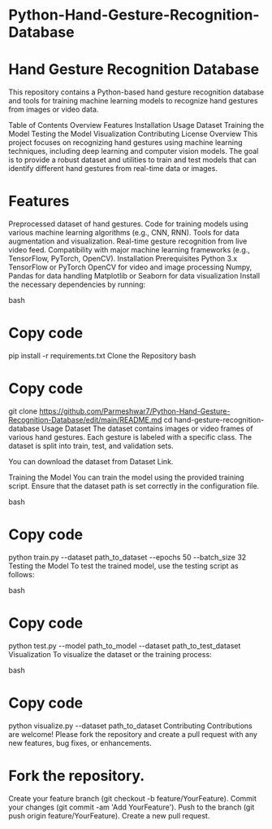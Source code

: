 # Python-Hand-Gesture-Recognition-Database

# Hand Gesture Recognition Database
This repository contains a Python-based hand gesture recognition database and tools for training machine learning models to recognize hand gestures from images or video data.

Table of Contents
Overview
Features
Installation
Usage
Dataset
Training the Model
Testing the Model
Visualization
Contributing
License
Overview
This project focuses on recognizing hand gestures using machine learning techniques, including deep learning and computer vision models. The goal is to provide a robust dataset and utilities to train and test models that can identify different hand gestures from real-time data or images.

# Features
Preprocessed dataset of hand gestures.
Code for training models using various machine learning algorithms (e.g., CNN, RNN).
Tools for data augmentation and visualization.
Real-time gesture recognition from live video feed.
Compatibility with major machine learning frameworks (e.g., TensorFlow, PyTorch, OpenCV).
Installation
Prerequisites
Python 3.x
TensorFlow or PyTorch
OpenCV for video and image processing
Numpy, Pandas for data handling
Matplotlib or Seaborn for data visualization
Install the necessary dependencies by running:

bash
# Copy code
pip install -r requirements.txt
Clone the Repository
bash
# Copy code
git clone https://github.com/Parmeshwar7/Python-Hand-Gesture-Recognition-Database/edit/main/README.md
cd hand-gesture-recognition-database
Usage
Dataset
The dataset contains images or video frames of various hand gestures. Each gesture is labeled with a specific class. The dataset is split into train, test, and validation sets.

You can download the dataset from Dataset Link.

Training the Model
You can train the model using the provided training script. Ensure that the dataset path is set correctly in the configuration file.

bash
# Copy code
python train.py --dataset path_to_dataset --epochs 50 --batch_size 32
Testing the Model
To test the trained model, use the testing script as follows:

bash
# Copy code
python test.py --model path_to_model --dataset path_to_test_dataset
Visualization
To visualize the dataset or the training process:

bash
# Copy code
python visualize.py --dataset path_to_dataset
Contributing
Contributions are welcome! Please fork the repository and create a pull request with any new features, bug fixes, or enhancements.

# Fork the repository.
Create your feature branch (git checkout -b feature/YourFeature).
Commit your changes (git commit -am 'Add YourFeature').
Push to the branch (git push origin feature/YourFeature).
Create a new pull request.
